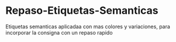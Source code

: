 # Repaso-Etiquetas-Semanticas
Etiquetas semanticas aplicadaa con mas colores y variaciones, para incorporar la consigna con un repaso rapido
